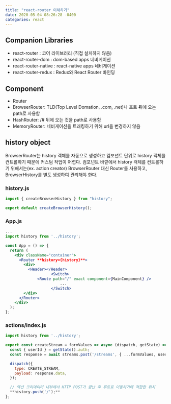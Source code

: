 ```yaml
---
title: "react-router 이해하기"
date: 2020-05-04 08:26:28 -0400
categories: react
---
```


## Companion Libraries

- react-router : 코어 라이브러리 (직접 설치하지 않음)
- react-router-dom : dom-based apps 네비게이션
- react-router-native : react-native apps 네비게이션
- react-router-redux : Redux와 React Router 바인딩

## Component

- Router
- BrowserRouter: TLD(Top Level Domation, .com, .net)나 포트 뒤에 오는 path로 사용함
- HashRouter: /# 뒤에 오는 것을 path로 사용함
- MemoryRouter: 네비게이션을 트래킹하기 위해 url을 변경하지 않음

## history object

BrowserRouter는 history 객체를 자동으로 생성하고 컴포넌트 단위로 history 객체를 컨트롤하기 때문에 커스텀 작업이 어렵다. 컴포넌트 바깥에서 history 객체를 컨트롤하기 위해서는(ex. action creator) BrowserRouter 대신 Router를 사용하고, BrowserHistory를 별도 생성하여 관리해야 한다.

### history.js

```jsx
import { createBrowserHistory } from "history";

export default createBrowserHistory();
```

### App.js

```jsx
...
import history from '../history';

const App = () => {
  return (
    <div className="container">
      <Router **history={history}**>
        <div>
          <Header></Header>
					<Switch>
	          <Route path="/" exact component={MainComponent} />
						...
					</Switch>
        </div>
      </Router>
    </div>
  );
};
```

### actions/index.js

```jsx
import history from '../history';

export const createStream = formValues => async (dispatch, getState) => {
  const { userId } = getState().auth;
  const response = await streams.post('/streams', { ...formValues, userId });

  dispatch({
    type: CREATE_STREAM,
    payload: response.data,
  });

  // 액션 크리에이터 내부에서 HTTP POST가 끝난 후 루트로 이동하기에 적합한 위치
  **history.push('/');**
};
```

<style type="text/css">
@media (min-width: 64em) {
  .archive pre { font-size: 0.8em; }
	.archive li,
	.archive p {
		font-size: 0.84em;
	}
}
@media (min-width: 80em) {
	.archive li,
	.archive p {
		font-size: 0.72em;
	}
}
</style>
